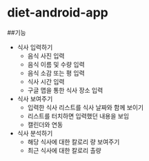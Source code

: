 # diet-android-app

##기능
 - 식사 입력하기
   - 음식 사진 입력
   - 음식 이름 및 수량 입력
   - 음식 소감 또는 평 입력
   - 식사 시간 입력
   - 구글 맵을 통한 식사 장소 입력
 - 식사 보여주기
   - 입력한 식사 리스트를 식사 날짜와 함께 보이기
   - 리스트를 터치하면 입력했던 내용을 보임
   - 캘린더와 연동
 - 식사 분석하기
   - 해당 식사에 대한 칼로리 량 보여주기
   - 최근 식사에 대한 칼로리 촐량 
